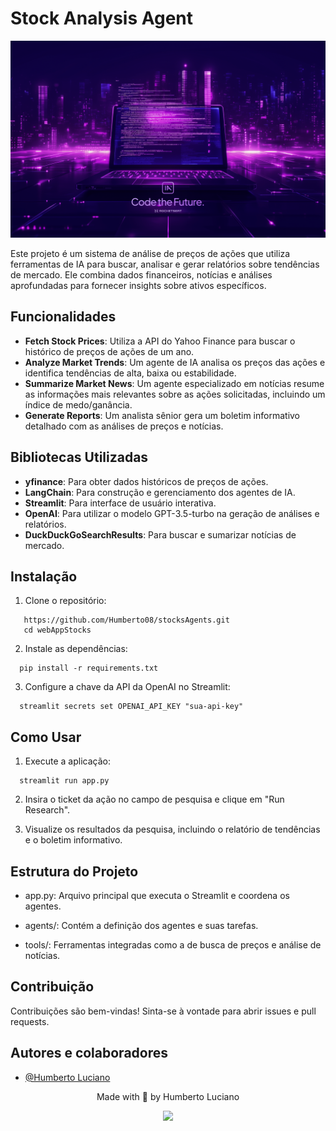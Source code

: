 # Stock Analysis Agent

![alt imagem de capa](./.github/wallpaper.png)

Este projeto é um sistema de análise de preços de ações que utiliza ferramentas de IA para buscar, analisar e gerar relatórios sobre tendências de mercado. Ele combina dados financeiros, notícias e análises aprofundadas para fornecer insights sobre ativos específicos.

## Funcionalidades

- **Fetch Stock Prices**: Utiliza a API do Yahoo Finance para buscar o histórico de preços de ações de um ano.
- **Analyze Market Trends**: Um agente de IA analisa os preços das ações e identifica tendências de alta, baixa ou estabilidade.
- **Summarize Market News**: Um agente especializado em notícias resume as informações mais relevantes sobre as ações solicitadas, incluindo um índice de medo/ganância.
- **Generate Reports**: Um analista sênior gera um boletim informativo detalhado com as análises de preços e notícias.

## Bibliotecas Utilizadas

- **yfinance**: Para obter dados históricos de preços de ações.
- **LangChain**: Para construção e gerenciamento dos agentes de IA.
- **Streamlit**: Para interface de usuário interativa.
- **OpenAI**: Para utilizar o modelo GPT-3.5-turbo na geração de análises e relatórios.
- **DuckDuckGoSearchResults**: Para buscar e sumarizar notícias de mercado.

## Instalação

1. Clone o repositório:

```
   https://github.com/Humberto08/stocksAgents.git
   cd webAppStocks
```

2. Instale as dependências:

```
  pip install -r requirements.txt
```

3. Configure a chave da API da OpenAI no Streamlit:

```
  streamlit secrets set OPENAI_API_KEY "sua-api-key"
```

## Como Usar

1. Execute a aplicação:

```
  streamlit run app.py
```

2. Insira o ticket da ação no campo de pesquisa e clique em "Run Research".

3. Visualize os resultados da pesquisa, incluindo o relatório de tendências e o boletim informativo.

## Estrutura do Projeto

- app.py: Arquivo principal que executa o Streamlit e coordena os agentes.

- agents/: Contém a definição dos agentes e suas tarefas.

- tools/: Ferramentas integradas como a de busca de preços e análise de notícias.

## Contribuição

Contribuições são bem-vindas! Sinta-se à vontade para abrir issues e pull requests.

## Autores e colaboradores

- [@Humberto Luciano](https://www.github.com/Humberto)

<div id='contatos' align="center">
  <p align="center">Made with 💜 by Humberto Luciano</p>
  <div id="contatos" align="center">
    <a href="https://www.linkedin.com/in/humberto-luciano/" target="_blank"><img src="https://img.shields.io/badge/-LinkedIn-%230077B5?style=for-the-badge&logo=linkedin&logoColor=white" target="_blank"></a>
</div>
